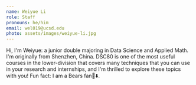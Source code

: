 ```yaml
---
name: Weiyue Li
role: Staff
pronouns: he/him
email: wel019@ucsd.edu
photo: assets/images/weiyue-li.jpg
---
```

Hi, I'm Weiyue: a junior double majoring in Data Science and Applied Math. I'm originally from Shenzhen, China. DSC80 is one of the most useful courses in the lower-division that covers many techniques that you can use in your research and internships, and I'm thrilled to explore these topics with you! Fun fact: I am a Bears fan🐻⬇️.
